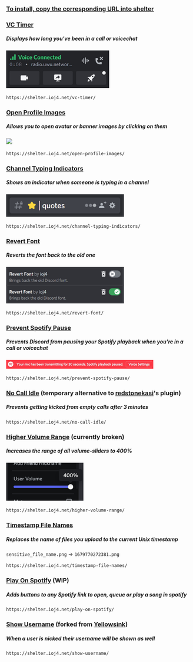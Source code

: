 ### <u><b>To install, copy the corresponding URL into <a href="https://github.com/uwu/shelter">shelter</a></b></u><br>

### [VC Timer](https://github.com/ioj4/shelter-plugins/tree/master/plugins/vc-timer/)

##### Displays how long you've been in a call or voicechat

<img src="static/vc-timer.jpg" width="280">

```
https://shelter.ioj4.net/vc-timer/
```

### [Open Profile Images](https://github.com/ioj4/shelter-plugins/tree/master/plugins/open-profile-images/)

##### Allows you to open avatar or banner images by clicking on them

<img src="static/open-profile-images.gif" width="320">

```
https://shelter.ioj4.net/open-profile-images/
```

### [Channel Typing Indicators](https://github.com/ioj4/shelter-plugins/tree/master/plugins/channel-typing-indicators/)

##### Shows an indicator when someone is typing in a channel

<img src="static/channel-typing-indicators.gif" width="320">

```
https://shelter.ioj4.net/channel-typing-indicators/
```

### [Revert Font](https://github.com/ioj4/shelter-plugins/tree/master/plugins/revert-font/)

##### Reverts the font back to the old one

<img src="static/revert-font.jpg" width="320">

```
https://shelter.ioj4.net/revert-font/
```

### [Prevent Spotify Pause](https://github.com/ioj4/shelter-plugins/tree/master/plugins/prevent-spotify-pause/)

##### Prevents Discord from pausing your Spotify playback when you're in a call or voicechat

<img src="static/prevent-spotify-pause.jpg" height="24">

```
https://shelter.ioj4.net/prevent-spotify-pause/
```

### [No Call Idle](https://github.com/ioj4/shelter-plugins/tree/master/plugins/no-call-idle/) (temporary alternative to [redstonekasi](https://github.com/redstonekasi/shelter-plugins)'s plugin)

##### Prevents getting kicked from empty calls after 3 minutes

```
https://shelter.ioj4.net/no-call-idle/
```

### [Higher Volume Range](https://github.com/ioj4/shelter-plugins/tree/master/plugins/higher-volume-range) (currently broken)

##### Increases the range of all volume-sliders to 400%

<img src="static/higher-volume-range.jpg" width="210">

```
https://shelter.ioj4.net/higher-volume-range/
```

### [Timestamp File Names](https://github.com/ioj4/shelter-plugins/tree/master/plugins/timestamp-file-names/)

##### Replaces the name of files you upload to the current Unix timestamp

`sensitive_file_name.png` → `1679770272381.png`

```
https://shelter.ioj4.net/timestamp-file-names/
```

### [Play On Spotify](https://github.com/ioj4/shelter-plugins/tree/master/plugins/play-on-spotify/) (WIP)

##### Adds buttons to any Spotify link to open, queue or play a song in spotify

```
https://shelter.ioj4.net/play-on-spotify/
```

### [Show Username](https://github.com/ioj4/shelter-plugins/tree/master/plugins/show-username/) (forked from [Yellowsink](https://github.com/yellowsink/shelter-plugins))

##### When a user is nicked their username will be shown as well

```
https://shelter.ioj4.net/show-username/
```
